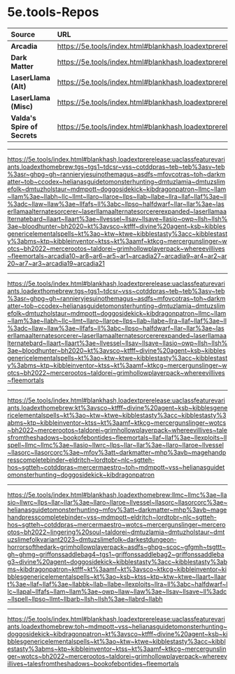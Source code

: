 # 5e.tools-Repos

| Source | URL |
| :-- | :-- |
| **Arcadia** | https://5e.tools/index.html#blankhash,loadextprerelease:uaclassfeaturevariants,loadexthomebrew:Ar1~Ar2~Ar3~Ar4~Ar5~Ar6~Ar7~Ar8~Arcadia9~Arcadia10~Arcadia19~Ar20~Arcadia21~Arcadia27 |
| **Dark Matter** | https://5e.tools/index.html#blankhash,loadextprerelease:uaclassfeaturevariants,loadexthomebrew:darkmatter |
| **LaserLlama (Alt)** | https://5e.tools/index.html#blankhash,loadextprerelease:uaclassfeaturevariants,loadexthomebrew:LLAART~LLAB~LLABrd~LLABH~LLAF~LLAM~LLAPal~LLAR~LLARo~LLASorc~LLWrc~llasio~LLExploits~llspell~LLABBK |
| **LaserLlama (Misc)** | https://5e.tools/index.html#blankhash,loadextprerelease:uaclassfeaturevariants,loadexthomebrew:LLC~LL%3aDC~HalfDwarf~LL%3aBC~llfafs~LLMC~LLMT~llbarb~LLRA~OWP~LLPSO~LLSav~LLSH%3aE~LLPS~LLVessel~LLAW |
| **Valda's Spire of Secrets** | https://5e.tools/index.html#blankhash,loadextprerelease:uaclassfeaturevariants,loadexthomebrew:VSS |


---

https://5e.tools/index.html#blankhash,loadextprerelease:uaclassfeaturevariants,loadexthomebrew:tgs~tgs1~tdcsr~vss~cotddpras~teb~teb%3asv~teb%3asr~ghpg~gh~rannieryjesuinothemagus~asdfs~mfovcotras~toh~darkmatter~tob~ccodex~helianasguidetomonsterhunting~dmtuzlamia~dmtuzslimefolk~dmtuzholstaur~mdmpott~doggosidekick~kibdragonpatron~llmc~llam~llam%3ae~llabh~llc~llmt~llaro~llaroe~llps~llab~llabe~llra~llaf~llaf%3ae~ll%3adc~llaw~llaw%3ae~llfafs~ll%3abc~llpso~halfdwarf~llar~llar%3ae~laserllamaalternatesorcerer~laserllamaalternatesorcererexpanded~laserllamaalternatebard~llaart~llaart%3ae~llvessel~llsav~llsave~llasio~owp~llsh~llsh%3ae~bloodhunter~bh2020~kt%3avsco~ktfff~divine%20agent~ksb~kibblesgenericelementalspells~kt%3ao~ktw~ktwe~kibblestasty%3acc~kibblestasty%3abms~ktp~kibbleinventor~ktss~kt%3aamf~ktkcg~mercergunslinger~wotcs~bh2022~mercerootos~taldorei~grimhollowplayerpack~whereevillives~fleemortals~arcadia10~ar8~ar6~ar5~ar1~arcadia27~arcadia9~ar4~ar2~ar20~ar7~ar3~arcadia19~arcadia21


<hr>

https://5e.tools/index.html#blankhash,loadextprerelease:uaclassfeaturevariants,loadexthomebrew:tgs~tgs1~tdcsr~vss~cotddpras~teb~teb%3asv~teb%3asr~ghpg~gh~rannieryjesuinothemagus~asdfs~mfovcotras~toh~darkmatter~tob~ccodex~helianasguidetomonsterhunting~dmtuzlamia~dmtuzslimefolk~dmtuzholstaur~mdmpott~doggosidekick~kibdragonpatron~llmc~llam~llam%3ae~llabh~llc~llmt~llaro~llaroe~llps~llab~llabe~llra~llaf~llaf%3ae~ll%3adc~llaw~llaw%3ae~llfafs~ll%3abc~llpso~halfdwarf~llar~llar%3ae~laserllamaalternatesorcerer~laserllamaalternatesorcererexpanded~laserllamaalternatebard~llaart~llaart%3ae~llvessel~llsav~llsave~llasio~owp~llsh~llsh%3ae~bloodhunter~bh2020~kt%3avsco~ktfff~divine%20agent~ksb~kibblesgenericelementalspells~kt%3ao~ktw~ktwe~kibblestasty%3acc~kibblestasty%3abms~ktp~kibbleinventor~ktss~kt%3aamf~ktkcg~mercergunslinger~wotcs~bh2022~mercerootos~taldorei~grimhollowplayerpack~whereevillives~fleemortals

<hr>

https://5e.tools/index.html#blankhash,loadextprerelease:uaclassfeaturevariants,loadexthomebrew:kt%3avsco~ktfff~divine%20agent~ksb~kibblesgenericelementalspells~kt%3ao~ktw~ktwe~kibblestasty%3acc~kibblestasty%3abms~ktp~kibbleinventor~ktss~kt%3aamf~ktkcg~mercergunslinger~wotcs~bh2022~mercerootos~taldorei~grimhollowplayerpack~whereevillives~talesfromtheshadows~bookofebontides~fleemortals~llaf~llaf%3ae~llexploits~llspell~llmc~llmc%3ae~llasio~llwrc~llps~llar~llar%3ae~llaro~llaroe~llvessel~llasorc~llasorcorc%3ae~mfov%3att~darkmatter~mhp%3avb~magehandpresscompletebinder~eldritch~lordtobr~nlc~sgtteh-hos~sgtteh~cotddpras~mercermaestro~toh~mdmpott~vss~helianasguidetomonsterhunting~doggosidekick~kibdragonpatron

<hr>

https://5e.tools/index.html#blankhash,loadexthomebrew:llmc~llmc%3ae~llasio~llwrc~llps~llar~llar%3ae~llaro~llaroe~llvessel~llasorc~llasorcorc%3ae~helianasguidetomonsterhunting~mfov%3att~darkmatter~mhp%3avb~magehandpresscompletebinder~vss~mdmpott~eldritch~lordtobr~nlc~sgtteh-hos~sgtteh~cotddpras~mercermaestro~wotcs~mercergunslinger~mercerootos~bh2022~lingering%20soul~taldorei~dmtuzlamia~dmtuzholstaur~dmtuzslimefolkvariant2023~dmtuzslimefolk~darkestdungeon-horrorsofthedark~grimhollowplayerpack~asdfs~ghpg~scoc~gfgmh~tsgttt~gh~ghmg~griffonssaddlebag4~tgs1~griffonssaddlebag2~griffonssaddlebag3~divine%20agent~doggosidekick~kibblestasty%3acc~kibblestasty%3abms~kibdragonpatron~ktfff~kt%3aamf~kt%3avsco~ktkcg~kibbleinventor~kibblesgenericelementalspells~kt%3ao~ksb~ktss~ktp~ktw~ktwe~llaart~llaart%3ae~llaf~llaf%3ae~llabbk~llab~llabe~llexploits~llra~ll%3abc~halfdwarf~llc~llapal~llfafs~llam~llam%3ae~owp~llaw~llaw%3ae~llsav~llsave~ll%3adc~llspell~llpso~llmt~llbarb~llsh~llsh%3ae~llabrd~llabh

<hr>

https://5e.tools/index.html#blankhash,loadextprerelease:uaclassfeaturevariants,loadexthomebrew:toh~mdmpott~vss~helianasguidetomonsterhunting~doggosidekick~kibdragonpatron~kt%3avsco~ktfff~divine%20agent~ksb~kibblesgenericelementalspells~kt%3ao~ktw~ktwe~kibblestasty%3acc~kibblestasty%3abms~ktp~kibbleinventor~ktss~kt%3aamf~ktkcg~mercergunslinger~wotcs~bh2022~mercerootos~taldorei~grimhollowplayerpack~whereevillives~talesfromtheshadows~bookofebontides~fleemortals















